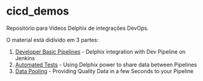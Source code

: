 # cicd_demos
Repositório para Videos Delphix de integrações DevOps.

O material está didivido em 3 partes:

1) [Developer Basic Pipelines](https://github.com/felipe-casali/Demo1_HQ%20%2D%20HD%201080p.mov) - Delphix integration with Dev Pipeline on Jenkins
2) [Automated Tests](https://github.com/felipe-casali/Demo2_HQ%20%2D%20HD%201080p.mov) - Using Delphix power to share data between Pipelines
3) [Data Pooling](https://github.com/felipe-casali/Demo3%20%2D%20HD%201080p.mov) - Providing Quality Data in a few Seconds to your Pipeline